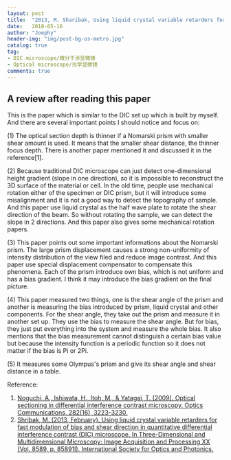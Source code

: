 ```yaml
---
layout: post
title:  "2013, M. Sharibak, Using liquid crystal variable retarders for fast modulation of bias and shear direction in quantitative differential interference contrast (DIC) microscope"
date:   2018-05-16
author: "Joephy"
header-img: "img/post-bg-os-metro.jpg"
catalog: true
tag:
- DIC microscope/微分干涉显微镜
- Optical microscope/光学显微镜
comments: true
---
```

A review after reading this paper
------------

This is the paper which is similar to the DIC set up which is built by myself. And there are several important points I should notice and focus on:

(1) The optical section depth is thinner if a Nomarski prism with smaller shear amount is used. It means that the smaller shear distance, the thinner focus depth. There is another paper mentioned it and discussed it in the reference[1]. 

(2) Because traditional DIC microscope can just detect one-dimensional height gradient (slope in one direction), so it is impossible to reconstruct the 3D surface of the material or cell. In the old time, people use mechanical rotation either of the specimen or DIC prism, but it will introduce some misalignment and it is not a good way to detect the topography of sample. And this paper use liquid crystal as the half wave plate to rotate the shear direction of the beam. So without rotating the sample, we can detect the slope in 2 directions. And this paper also gives some mechanical rotation papers.

(3) This paper points out some important informations about the Nomarski prism. The large prism displacement causes a strong non-uniformity of intensity distribution of the view filed and reduce image contrast. And this paper use special displacement compensator to compensate this phenomena. Each of the prism introduce own bias, which is not uniform and has a bias gradient. I think it may introduce the bias gradient on the final picture.

(4) This paper measured two things, one is the shear angle of the prism and another is measuring the bias introduced by prism, liquid crystal and other components. For the shear angle, they take out the prism and measure it in another set up. They use the bias to measure the shear angle. But for bias, they just put everything into the system and measure the whole bias. It also mentions that the bias measurement cannot distinguish a certain bias value but because the intensity function is a periodic function so it does not matter if the bias is Pi or 2Pi.

(5) It measures some Olympus's prism and give its shear angle and shear distance in a table.



Reference:

1. [Noguchi, A., Ishiwata, H., Itoh, M., & Yatagai, T. (2009). Optical sectioning in differential interference contrast microscopy. Optics Communications, 282(16), 3223-3230.](https://www.sciencedirect.com/science/article/pii/S003040180900460X)
2. [Shribak, M. (2013, February). Using liquid crystal variable retarders for fast modulation of bias and shear direction in quantitative differential interference contrast (DIC) microscope. In Three-Dimensional and Multidimensional Microscopy: Image Acquisition and Processing XX (Vol. 8589, p. 85891I). International Society for Optics and Photonics.](https://www.spiedigitallibrary.org/conference-proceedings-of-spie/8589/85891I/Using-liquid-crystal-variable-retarders-for-fast-modulation-of-bias/10.1117/12.2008243.short)


